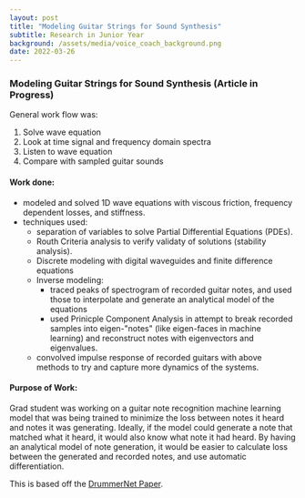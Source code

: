 ```yaml
---
layout: post
title: "Modeling Guitar Strings for Sound Synthesis"
subtitle: Research in Junior Year
background: /assets/media/voice_coach_background.png
date: 2022-03-26
---
```


### Modeling Guitar Strings for Sound Synthesis (Article in Progress)

General work flow was:
1. Solve wave equation
2. Look at time signal and frequency domain spectra
3. Listen to wave equation
4. Compare with sampled guitar sounds

#### Work done:
* modeled and solved 1D wave equations with viscous friction, frequency dependent losses, and stiffness.
* techniques used:
  * separation of variables to solve Partial Differential Equations (PDEs).
  * Routh Criteria analysis to verify validaty of solutions (stability analysis).
  * Discrete modeling with digital waveguides and finite difference equations
  * Inverse modeling:
    * traced peaks of spectrogram of recorded guitar notes, and used those to interpolate and generate an analytical model of the equations
    * used Prinicple Component Analysis in attempt to break recorded samples into eigen-"notes" (like eigen-faces in machine learning) and reconstruct notes with eigenvectors and eigenvalues.
  * convolved impulse response of recorded guitars with above methods to try and capture more dynamics of the systems.
  
#### Purpose of Work:
Grad student was working on a guitar note recognition machine learning model that was being trained to minimize the loss between notes it heard and notes it was generating. Ideally, if the model could generate a note that matched what it heard, it would also know what note it had heard. By having an analytical model of note generation, it would be easier to calculate loss between the generated and recorded notes, and use automatic differentiation.

This is based off the [DrummerNet Paper](https://arxiv.org/abs/1906.03697).